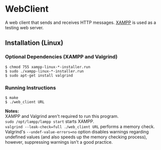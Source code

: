 # WebClient
A web client that sends and receives HTTP messages. [XAMPP](https://apachefriends.org/index.html) is used as a testing web server.

## Installation (Linux)

### Optional Dependencies (XAMPP and Valgrind)
```shell
$ chmod 755 xampp-linux-*-installer.run
$ sudo ./xampp-linux-*-installer.run
$ sudo apt-get install valgrind
```

### Running Instructions
```shell
$ make
$ ./web_client URL
```

**Notes:**  
XAMPP and Valgrind aren't required to run this program.  
`sudo /opt/lampp/lampp start` starts XAMPP.  
`valgrind --leak-check=full ./web_client URL` performs a memory check. Valgrind's `--undef-value-errors=no` option disables warnings regarding undefined values (and also speeds up the memory checking process), however, suppressing warnings isn't a good practice.

